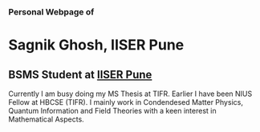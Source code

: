 ### Personal Webpage of
# Sagnik Ghosh, IISER Pune
## BSMS Student at [IISER Pune](http://iiserpune.ac.in)


Currently I am busy doing my MS Thesis at TIFR.
Earlier I have been NIUS Fellow at HBCSE (TIFR).
I mainly work in Condendesed Matter Physics, Quantum Information and Field Theories with a keen interest in Mathematical Aspects.     
